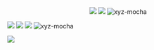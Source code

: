 <div align="center">
<img src="https://readme-typing-svg.herokuapp.com?font=Ubuntu+color=%2336BCF7&center=true&vCenter=true&width=600&lines=Jai+shree+ram+!+I'm+mocha.;Welcome+!+to+my+profile+visitors." />
<img src="https://github-widgetbox.vercel.app/api/profile?username=xyz-mocha&data=followers,repositories,commits&theme=darkmode" />
<img src="https://github-readme-stats.vercel.app/api?username=xyz-mocha&show_icons=true&theme=github_dark" alt="xyz-mocha" />
</div>
 <p>
  <a href="https://t.me/official_mocha"><img src="https://img.shields.io/badge/Telegram-000000?style=for-the-badge&logo=telegram&logoColor=2CA5E0"/></a>
  <a href="https://github.com/xyz-mocha"><img src="https://img.shields.io/badge/-MOCHA-3423A6?style=for-the-badge&logo=Github&logoColor=white"/></a>
  <a href="xyzxmocha@gmail.com"><img src="https://img.shields.io/badge/Gmail-000000?style=for-the-badge&logo=gmail&logoColor=D14836"/></a>
  <img src="https://komarev.com/ghpvc/?username=xyz-mocha&style=flat-square" alt="xyz-mocha" /> 
 </p>
<img src="https://readme-typing-svg.herokuapp.com?font=Ubuntu+color=%2336BCF7&center=true&vCenter=true&width=600&lines=I+get+it+from+your+mum." />
